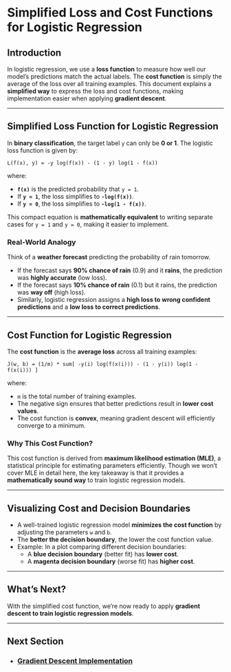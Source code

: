 # Simplified Loss and Cost Functions for Logistic Regression

## Introduction
In logistic regression, we use a **loss function** to measure how well our model’s predictions match the actual labels. The **cost function** is simply the average of the loss over all training examples. This document explains a **simplified way** to express the loss and cost functions, making implementation easier when applying **gradient descent**.

---

## Simplified Loss Function for Logistic Regression
In **binary classification**, the target label `y` can only be **0 or 1**. The logistic loss function is given by:
```
L(f(x), y) = -y log(f(x)) - (1 - y) log(1 - f(x))
```
where:
- **`f(x)`** is the predicted probability that `y = 1`.
- If **`y = 1`**, the loss simplifies to **`-log(f(x))`**.
- If **`y = 0`**, the loss simplifies to **`-log(1 - f(x))`**.

This compact equation is **mathematically equivalent** to writing separate cases for `y = 1` and `y = 0`, making it easier to implement.

### Real-World Analogy
Think of a **weather forecast** predicting the probability of rain tomorrow.
- If the forecast says **90% chance of rain** (0.9) and it **rains**, the prediction was **highly accurate** (low loss).
- If the forecast says **10% chance of rain** (0.1) but it rains, the prediction was **way off** (high loss).
- Similarly, logistic regression assigns a **high loss to wrong confident predictions** and a **low loss to correct predictions**.

---

## Cost Function for Logistic Regression
The **cost function** is the **average loss** across all training examples:
```
J(w, b) = (1/m) * sum[ -y(i) log(f(x(i))) - (1 - y(i)) log(1 - f(x(i))) ]
```
where:
- `m` is the total number of training examples.
- The negative sign ensures that better predictions result in **lower cost values**.
- The cost function is **convex**, meaning gradient descent will efficiently converge to a minimum.

### Why This Cost Function?
This cost function is derived from **maximum likelihood estimation (MLE)**, a statistical principle for estimating parameters efficiently. Though we won’t cover MLE in detail here, the key takeaway is that it provides a **mathematically sound way** to train logistic regression models.

---

## Visualizing Cost and Decision Boundaries
- A well-trained logistic regression model **minimizes the cost function** by adjusting the parameters `w` and `b`.
- The **better the decision boundary**, the lower the cost function value.
- Example: In a plot comparing different decision boundaries:
  - A **blue decision boundary** (better fit) has **lower cost**.
  - A **magenta decision boundary** (worse fit) has **higher cost**.

---

## What’s Next?
With the simplified cost function, we’re now ready to apply **gradient descent to train logistic regression models**.

---

## Next Section
- ### [Gradient Descent Implementation](../Gradient_Descent/Gradient_Descent_Implementation.md)
